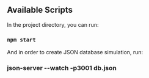 ## Available Scripts

In the project directory, you can run:

### `npm start`

And in order to create JSON database simulation, run:
### json-server --watch -p3001 db.json
